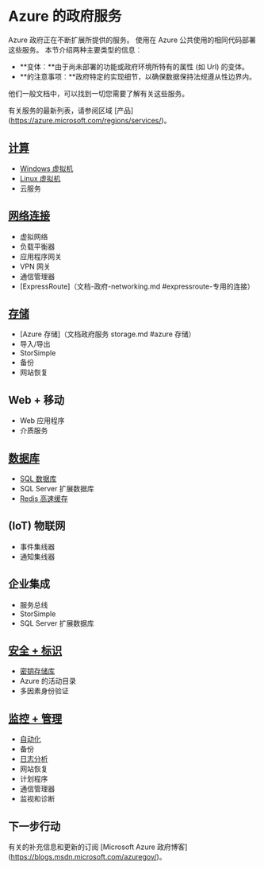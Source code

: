 <properties
    pageTitle="Azure 的政府服务 |Microsoft Azure"
    description="概述在 Azure 政府可用的服务"
    services="Azure-Government"
    cloud="gov" 
    documentationCenter=""
    authors="zakramer"
    manager="liki"
    editor="" />

<tags
    ms.service="multiple"
    ms.devlang="na"
    ms.topic="article"
    ms.tgt_pltfrm="na"
    ms.workload="azure-government"
    ms.date="10/14/2016"
    ms.author="zakramer" />


#  <a name="azure-government-services"></a>Azure 的政府服务

Azure 政府正在不断扩展所提供的服务。  使用在 Azure 公共使用的相同代码部署这些服务。  本节介绍两种主要类型的信息︰

- **变体︰**由于尚未部署的功能或政府环境所特有的属性 (如 Url) 的变体。  
- **的注意事项︰**政府特定的实现细节，以确保数据保持法规遵从性边界内。

他们一般文档中，可以找到一切您需要了解有关这些服务。

有关服务的最新列表，请参阅区域 [产品] (https://azure.microsoft.com/regions/services/)。 

## <a name="computedocumentation-government-computemd"></a>[计算](documentation-government-compute.md)

+ [Windows 虚拟机](documentation-government-compute.md#virtual-machines)
+ [Linux 虚拟机](documentation-government-compute.md#virtual-machines)
+ 云服务

## <a name="networkingdocumentation-government-networkingmd"></a>[网络连接](documentation-government-networking.md)

+ 虚拟网络
+ 负载平衡器
+ 应用程序网关
+ VPN 网关
+ 通信管理器
+ [ExpressRoute]（文档-政府-networking.md #expressroute-专用的连接）

## <a name="storagedocumentation-government-services-storagemd"></a>[存储](documentation-government-services-storage.md)

+ [Azure 存储]（文档政府服务 storage.md #azure 存储）
+ 导入/导出
+ StorSimple
+ 备份
+ 网站恢复

## <a name="web--mobile"></a>Web + 移动

+ Web 应用程序
+ 介质服务

## <a name="databasesdocumentation-government-services-databasemd"></a>[数据库](documentation-government-services-database.md)

+ [SQL 数据库](documentation-government-services-database.md#sql-database)
+ SQL Server 扩展数据库
+ [Redis 高速缓存](documentation-government-services-database.md#azure-redis-cache)

## <a name="internet-of-things-iot"></a>(IoT) 物联网

+ 事件集线器
+ 通知集线器

## <a name="enterprise-integration"></a>企业集成

+ 服务总线
+ StorSimple
+ SQL Server 扩展数据库

## <a name="security--identitydocumentation-government-services-securityandidentitymd"></a>[安全 + 标识](documentation-government-services-securityandidentity.md)

+ [密钥存储库](documentation-government-services-securityandidentity.md#key-vault)
+ Azure 的活动目录
+ 多因素身份验证

## <a name="monitoring--managementdocumentation-government-services-monitoringandmanagementmd"></a>[监控 + 管理](documentation-government-services-monitoringandmanagement.md)

+ [自动化](documentation-government-services-monitoringandmanagement.md#automation)
+ 备份
+ [日志分析](documentation-government-services-monitoringandmanagement.md#log-analytics)
+ 网站恢复
+ 计划程序
+ 通信管理器
+ 监视和诊断

##  <a name="next-steps"></a>下一步行动 
 
有关的补充信息和更新的订阅 [Microsoft Azure 政府博客] (https://blogs.msdn.microsoft.com/azuregov/)。
